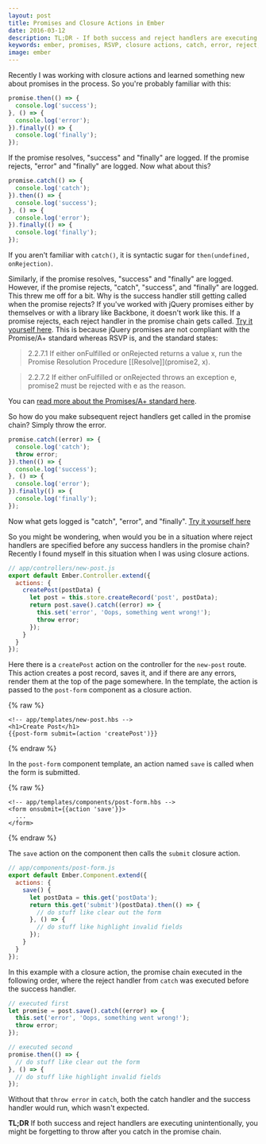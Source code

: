```yaml
---
layout: post
title: Promises and Closure Actions in Ember
date: 2016-03-12
description: TL;DR - If both success and reject handlers are executing unintentionally, you might be forgetting to throw after you catch in the promise chain.
keywords: ember, promises, RSVP, closure actions, catch, error, reject, throw, both resolve and reject are executing, Promises/A+, RSVP vs jQuery promises
image: ember
---
```


Recently I was working with closure actions and learned something new about promises in the process. So you're probably familiar with this:

```js
promise.then(() => {
  console.log('success');
}, () => {
  console.log('error');
}).finally(() => {
  console.log('finally');
});
```

If the promise resolves, "success" and "finally" are logged. If the promise rejects, "error" and "finally" are logged. Now what about this?

```js
promise.catch(() => {
  console.log('catch');
}).then(() => {
  console.log('success');
}, () => {
  console.log('error');
}).finally(() => {
  console.log('finally');
});
```

If you aren't familiar with `catch()`, it is syntactic sugar for `then(undefined, onRejection)`.

Similarly, if the promise resolves, "success" and "finally" are logged. However, if the promise rejects, "catch", "success", and "finally" are logged. This threw me off for a bit. Why is the success handler still getting called when the promise rejects? If you've worked with jQuery promises either by themselves or with a library like Backbone, it doesn't work like this. If a promise rejects, each reject handler in the promise chain gets called. <a href="http://jsbin.com/wujahutazu/edit?js,console" target="_blank">Try it yourself here</a>. This is because jQuery promises are not compliant with the Promise/A+ standard whereas RSVP is, and the standard states:


> 2.2.7.1 If either onFulfilled or onRejected returns a value x, run the Promise Resolution Procedure [[Resolve]](promise2, x).

> 2.2.7.2 If either onFulfilled or onRejected throws an exception e, promise2 must be rejected with e as the reason.

You can <a href="https://promisesaplus.com/" target="_blank">read more about the Promises/A+ standard here</a>.

So how do you make subsequent reject handlers get called in the promise chain? Simply throw the error.

```js
promise.catch((error) => {
  console.log('catch');
  throw error;
}).then(() => {
  console.log('success');
}, () => {
  console.log('error');
}).finally(() => {
  console.log('finally');
});
```

Now what gets logged is "catch", "error", and "finally". <a href="http://jsbin.com/tugibehuja/edit?js,console" target="_blank">Try it yourself here</a>

So you might be wondering, when would you be in a situation where reject handlers are specified before any success handlers in the promise chain? Recently I found myself in this situation when I was using closure actions.

```js
// app/controllers/new-post.js
export default Ember.Controller.extend({
  actions: {
    createPost(postData) {
      let post = this.store.createRecord('post', postData);
      return post.save().catch((error) => {
        this.set('error', 'Oops, something went wrong!');
        throw error;
      });
    }
  }
});
```

Here there is a `createPost` action on the controller for the `new-post` route. This action creates a post record, saves it, and if there are any errors, render them at the top of the page somewhere. In the template, the action is passed to the `post-form` component as a closure action.

{% raw %}
```
<!-- app/templates/new-post.hbs -->
<h1>Create Post</h1>
{{post-form submit=(action 'createPost')}}
```
{% endraw %}

In the `post-form` component template, an action named `save` is called when the form is submitted.

{% raw %}
```
<!-- app/templates/components/post-form.hbs -->
<form onsubmit={{action 'save'}}>
  ...
</form>
```
{% endraw %}

The `save` action on the component then calls the `submit` closure action.

```js
// app/components/post-form.js
export default Ember.Component.extend({
  actions: {
    save() {
      let postData = this.get('postData');
      return this.get('submit')(postData).then(() => {
        // do stuff like clear out the form
      }, () => {
        // do stuff like highlight invalid fields
      });
    }
  }
});
```

In this example with a closure action, the promise chain executed in the following order, where the reject handler from `catch` was executed before the success handler.

```js
// executed first
let promise = post.save().catch((error) => {
  this.set('error', 'Oops, something went wrong!');
  throw error;
});

// executed second
promise.then(() => {
  // do stuff like clear out the form
}, () => {
  // do stuff like highlight invalid fields
});
```

Without that `throw error` in `catch`, both the catch handler and the success handler would run, which wasn't expected.

__TL;DR__ If both success and reject handlers are executing unintentionally, you might be forgetting to throw after you catch in the promise chain.
